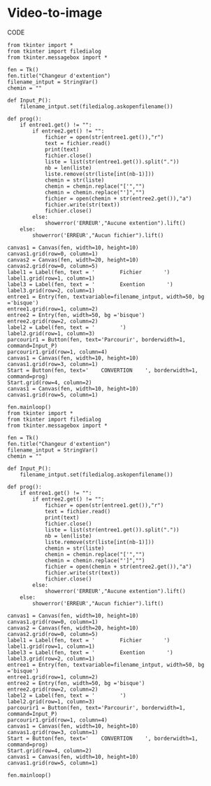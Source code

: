 # Video-to-image

CODE

    from tkinter import *
    from tkinter import filedialog
    from tkinter.messagebox import *

    fen = Tk()
    fen.title("Changeur d'extention")
    filename_intput = StringVar()
    chemin = ""

    def Input_P():
        filename_intput.set(filedialog.askopenfilename())

    def prog():
        if entree1.get() != "":
            if entree2.get() != "":
                fichier = open(str(entree1.get()),"r")
                text = fichier.read()
                print(text)
                fichier.close()
                liste = list(str(entree1.get()).split("."))
                nb = len(liste)
                liste.remove(str(liste[int(nb-1)]))
                chemin = str(liste)
                chemin = chemin.replace("['","")
                chemin = chemin.replace("']","")
                fichier = open(chemin + str(entree2.get()),"a")
                fichier.write(str(text))
                fichier.close()
            else:
                showerror('ERREUR',"Aucune extention").lift()
        else:
            showerror('ERREUR',"Aucun fichier").lift()

    canvas1 = Canvas(fen, width=10, height=10)
    canvas1.grid(row=0, column=1)
    canvas2 = Canvas(fen, width=20, height=10)
    canvas2.grid(row=0, column=5)
    label1 = Label(fen, text = '        Fichier       ')
    label1.grid(row=1, column=1)
    label3 = Label(fen, text = '        Exention       ')
    label3.grid(row=2, column=1)
    entree1 = Entry(fen, textvariable=filename_intput, width=50, bg ='bisque')
    entree1.grid(row=1, column=2)
    entree2 = Entry(fen, width=50, bg ='bisque')
    entree2.grid(row=2, column=2)
    label2 = Label(fen, text = '        ')
    label2.grid(row=1, column=3)
    parcourir1 = Button(fen, text='Parcourir', borderwidth=1, command=Input_P)
    parcourir1.grid(row=1, column=4)
    canvas1 = Canvas(fen, width=10, height=10)
    canvas1.grid(row=3, column=1)
    Start = Button(fen, text='    CONVERTION    ', borderwidth=1, command=prog)
    Start.grid(row=4, column=2)
    canvas1 = Canvas(fen, width=10, height=10)
    canvas1.grid(row=5, column=1)

    fen.mainloop()
    from tkinter import *
    from tkinter import filedialog
    from tkinter.messagebox import *

    fen = Tk()
    fen.title("Changeur d'extention")
    filename_intput = StringVar()
    chemin = ""

    def Input_P():
        filename_intput.set(filedialog.askopenfilename())

    def prog():
        if entree1.get() != "":
            if entree2.get() != "":
                fichier = open(str(entree1.get()),"r")
                text = fichier.read()
                print(text)
                fichier.close()
                liste = list(str(entree1.get()).split("."))
                nb = len(liste)
                liste.remove(str(liste[int(nb-1)]))
                chemin = str(liste)
                chemin = chemin.replace("['","")
                chemin = chemin.replace("']","")
                fichier = open(chemin + str(entree2.get()),"a")
                fichier.write(str(text))
                fichier.close()
            else:
                showerror('ERREUR',"Aucune extention").lift()
        else:
            showerror('ERREUR',"Aucun fichier").lift()

    canvas1 = Canvas(fen, width=10, height=10)
    canvas1.grid(row=0, column=1)
    canvas2 = Canvas(fen, width=20, height=10)
    canvas2.grid(row=0, column=5)
    label1 = Label(fen, text = '        Fichier       ')
    label1.grid(row=1, column=1)
    label3 = Label(fen, text = '        Exention       ')
    label3.grid(row=2, column=1)
    entree1 = Entry(fen, textvariable=filename_intput, width=50, bg ='bisque')
    entree1.grid(row=1, column=2)
    entree2 = Entry(fen, width=50, bg ='bisque')
    entree2.grid(row=2, column=2)
    label2 = Label(fen, text = '        ')
    label2.grid(row=1, column=3)
    parcourir1 = Button(fen, text='Parcourir', borderwidth=1, command=Input_P)
    parcourir1.grid(row=1, column=4)
    canvas1 = Canvas(fen, width=10, height=10)
    canvas1.grid(row=3, column=1)
    Start = Button(fen, text='    CONVERTION    ', borderwidth=1, command=prog)
    Start.grid(row=4, column=2)
    canvas1 = Canvas(fen, width=10, height=10)
    canvas1.grid(row=5, column=1)

    fen.mainloop()
